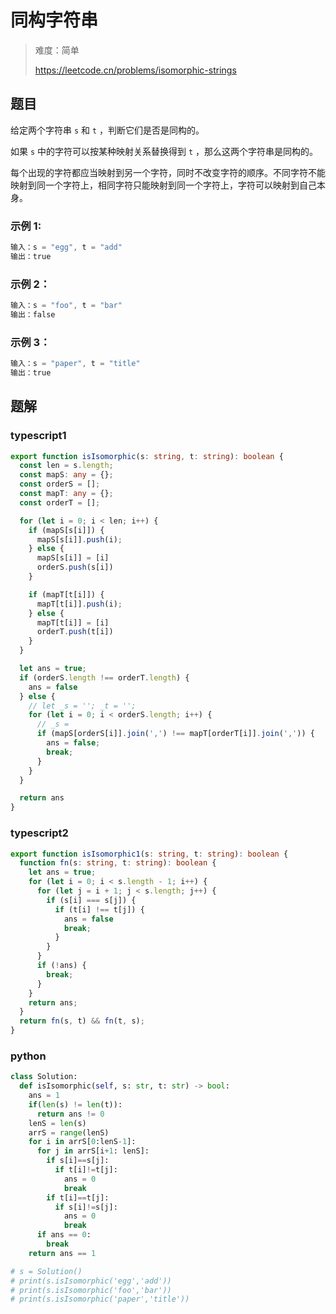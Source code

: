 # 同构字符串

> 难度：简单
>
> https://leetcode.cn/problems/isomorphic-strings

## 题目

给定两个字符串 `s` 和 `t` ，判断它们是否是同构的。

如果 `s` 中的字符可以按某种映射关系替换得到 `t` ，那么这两个字符串是同构的。

每个出现的字符都应当映射到另一个字符，同时不改变字符的顺序。不同字符不能映射到同一个字符上，相同字符只能映射到同一个字符上，字符可以映射到自己本身。

### 示例 1:
```typescript
输入：s = "egg", t = "add" 
输出：true
```

### 示例 2：
```typescript
输入：s = "foo", t = "bar"
输出：false
```

### 示例 3：
```typescript
输入：s = "paper", t = "title"
输出：true
```

## 题解

### typescript1
```typescript
export function isIsomorphic(s: string, t: string): boolean {
  const len = s.length;
  const mapS: any = {};
  const orderS = [];
  const mapT: any = {};
  const orderT = [];

  for (let i = 0; i < len; i++) {
    if (mapS[s[i]]) {
      mapS[s[i]].push(i);
    } else {
      mapS[s[i]] = [i]
      orderS.push(s[i])
    }

    if (mapT[t[i]]) {
      mapT[t[i]].push(i);
    } else {
      mapT[t[i]] = [i]
      orderT.push(t[i])
    }
  }

  let ans = true;
  if (orderS.length !== orderT.length) {
    ans = false
  } else {
    // let _s = ''; _t = '';
    for (let i = 0; i < orderS.length; i++) {
      // _s =
      if (mapS[orderS[i]].join(',') !== mapT[orderT[i]].join(',')) {
        ans = false;
        break;
      }
    }
  }

  return ans
}
```

### typescript2
```typescript
export function isIsomorphic1(s: string, t: string): boolean {
  function fn(s: string, t: string): boolean {
    let ans = true;
    for (let i = 0; i < s.length - 1; i++) {
      for (let j = i + 1; j < s.length; j++) {
        if (s[i] === s[j]) {
          if (t[i] !== t[j]) {
            ans = false
            break;
          }
        }
      }
      if (!ans) {
        break;
      }
    }
    return ans;
  }
  return fn(s, t) && fn(t, s);
}
```

### python
```python
class Solution:
  def isIsomorphic(self, s: str, t: str) -> bool:
    ans = 1
    if(len(s) != len(t)):
      return ans != 0
    lenS = len(s)
    arrS = range(lenS)
    for i in arrS[0:lenS-1]:
      for j in arrS[i+1: lenS]:
        if s[i]==s[j]:
          if t[i]!=t[j]:
            ans = 0
            break
        if t[i]==t[j]:
          if s[i]!=s[j]:
            ans = 0
            break
      if ans == 0:
        break
    return ans == 1

# s = Solution()
# print(s.isIsomorphic('egg','add'))
# print(s.isIsomorphic('foo','bar'))
# print(s.isIsomorphic('paper','title'))
```
